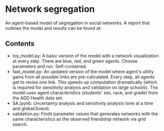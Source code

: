 # Network segregation
An agent-based model of segregation in social networks. A report that outlines the model and results can be found at: 

## Contents
* toy_model.py: A basic version of the model with a network visualization at every step. There are blue, red, and green agents. Choose parameters and run. Self-contained.
* fast_model.py: An updated version of the model where agent's utility gains from all possible links are pre-calculated. Every step,  all agents get to revise one link. This speeds up computation dramatically (which is required for sensitivity analysis and validation on large schools). The model uses agent characteristics (students' sex, race, and grade) from the ADD Health data set.
* SA.ipynb: Uncertainty analysis and sensitivity analysis (one at a time and global/Sobol).
* validation.py: Finds parameter values that generates networks with the same characteristics as the observed friendship network via grid search.
